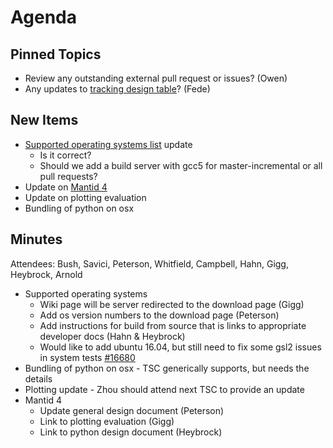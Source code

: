 Agenda
======

Pinned Topics
-------------
* Review any outstanding external pull request or issues? (Owen)
* Any updates to [tracking design table](https://github.com/mantidproject/documents/blob/master/Project-Management/TechnicalSteeringCommittee/reports/TSC-TrackingDesignProposals.md)? (Fede)

New Items
---------

* [Supported operating systems list](http://www.mantidproject.org/Supported_Operating_Systems) update
  * Is it correct?
  * Should we add a build server with gcc5 for master-incremental or
    all pull requests?
* Update on [Mantid 4](https://github.com/mantidproject/documents/pull/23)
* Update on plotting evaluation
* Bundling of python on osx

Minutes
-------

Attendees: Bush, Savici, Peterson, Whitfield, Campbell, Hahn, Gigg, Heybrock, Arnold

* Supported operating systems
  * Wiki page will be server redirected to the download page (Gigg)
  * Add os version numbers to the download page (Peterson)
  * Add instructions for build from source that is links to appropriate developer docs (Hahn & Heybrock)
  * Would like to add ubuntu 16.04, but still need to fix some gsl2 issues in system tests [#16680](https://github.com/mantidproject/mantid/issues/16680)
* Bundling of python on osx - TSC generically supports, but needs the details
* Plotting update - Zhou should attend next TSC to provide an update
* Mantid 4
  * Update general design document (Peterson)
  * Link to plotting evaluation (Gigg)
  * Link to python design document (Heybrock)
